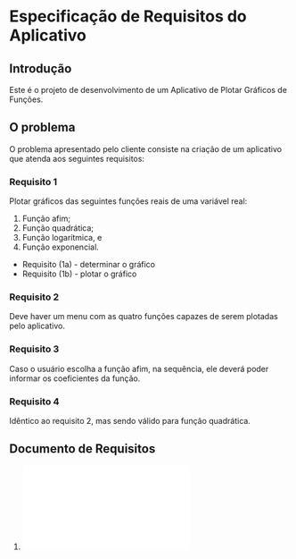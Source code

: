 # Especificação de Requisitos do Aplicativo

## Introdução

Este é o projeto de desenvolvimento de um Aplicativo de Plotar Gráficos de Funções.

## O problema

O problema apresentado pelo cliente consiste na criação de um aplicativo que atenda aos seguintes requisitos:

### Requisito 1

Plotar gráficos das seguintes funções reais de uma variável real:

1. Função afim;
2. Função quadrática;
3. Função logarítmica, e
4. Função exponencial.

- Requisito (1a) - determinar o gráfico
- Requisito (1b) - plotar o gráfico

### Requisito 2

Deve haver um menu com as quatro funções capazes de serem plotadas pelo aplicativo.

### Requisito 3

Caso o usuário escolha a função afim, na sequência, ele deverá poder informar os coeficientes da função.

### Requisito 4

Idêntico ao requisito 2, mas sendo válido para função quadrática.


## Documento de Requisitos

1. ![Documento de Definição de Sistemas](0-1docDefinicaoSistemas.md)
